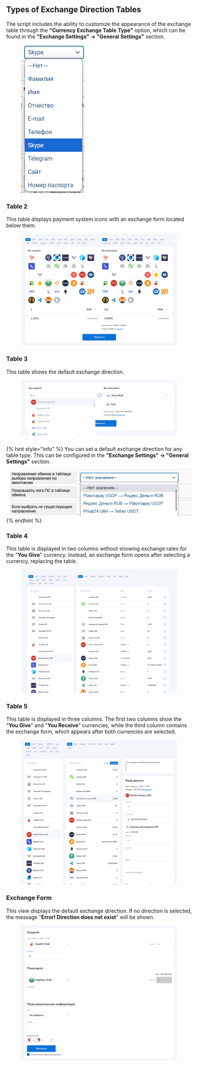 ## Types of Exchange Direction Tables

The script includes the ability to customize the appearance of the exchange table through the **"Currency Exchange Table Type"** option, which can be found in the **"Exchange Settings" -> "General Settings"** section.

<figure><img src="../../.gitbook/assets/image (155).png" alt=""><figcaption></figcaption></figure>

### Table 2

This table displays payment system icons with an exchange form located below them.

<figure><img src="../../.gitbook/assets/изображение (68).png" alt=""><figcaption></figcaption></figure>

### Table 3

This table shows the default exchange direction.

<figure><img src="../../.gitbook/assets/изображение (137).png" alt=""><figcaption></figcaption></figure>

{% hint style="info" %}
You can set a default exchange direction for any table type. This can be configured in the **"Exchange Settings" -> "General Settings"** section.

<img src="../../.gitbook/assets/изображение (143).png" alt="" data-size="original">
{% endhint %}

### Table 4

This table is displayed in two columns without showing exchange rates for the "**You Give**" currency. Instead, an exchange form opens after selecting a currency, replacing the table.

<figure><img src="../../.gitbook/assets/изображение (24).png" alt=""><figcaption></figcaption></figure>

### Table 5

This table is displayed in three columns. The first two columns show the "**You Give**" and "**You Receive**" currencies, while the third column contains the exchange form, which appears after both currencies are selected.

<figure><img src="../../.gitbook/assets/изображение (134).png" alt=""><figcaption></figcaption></figure>

### Exchange Form

This view displays the default exchange direction. If no direction is selected, the message "**Error! Direction does not exist**" will be shown.

<figure><img src="../../.gitbook/assets/изображение (112).png" alt=""><figcaption></figcaption></figure>